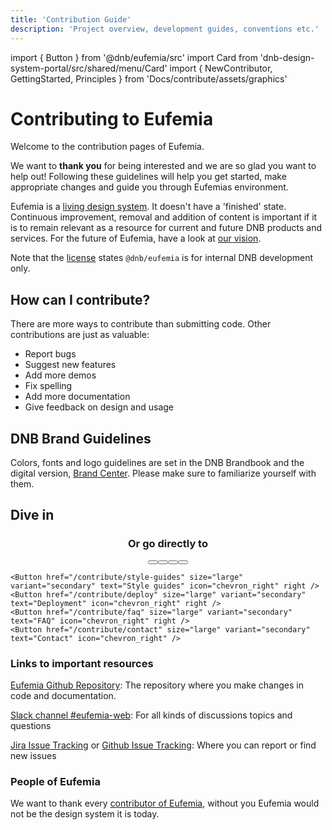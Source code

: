 ```yaml
---
title: 'Contribution Guide'
description: 'Project overview, development guides, conventions etc.'
---
```


import { Button } from '@dnb/eufemia/src'
import Card from 'dnb-design-system-portal/src/shared/menu/Card'
import { NewContributor, GettingStarted, Principles } from 'Docs/contribute/assets/graphics'

# Contributing to Eufemia

Welcome to the contribution pages of Eufemia.

We want to **thank you** for being interested and we are so glad you want to help out! Following these guidelines will help you get started, make appropriate changes and guide you through Eufemias environment.

Eufemia is a [living design system](/design-system/about/living-system). It doesn't have a 'finished' state. Continuous improvement, removal and addition of content is important if it is to remain relevant as a resource for current and future DNB products and services. For the future of Eufemia, have a look at [our vision](/contribute/vision).

Note that the [license](/license) states `@dnb/eufemia` is for internal DNB development only.

## How can I contribute?

There are more ways to contribute than submitting code. Other contributions are just as valuable:

- Report bugs
- Suggest new features
- Add more demos
- Fix spelling
- Add more documentation
- Give feedback on design and usage

## DNB Brand Guidelines

Colors, fonts and logo guidelines are set in the DNB Brandbook and the digital version, [Brand Center](https://bc.dnb.no/). Please make sure to familiarize yourself with them.

## Dive in

<div align="center" className="dnb-section dnb-section--spacing dnb-section--mint-green">
<div style={{display: 'flex', flexWrap: 'wrap', marginBottom: '1rem'}}>
<Card url="/contribute/rules" about="Code of conduct and Development principles" title="Ground rules" icon={Principles} />
<Card url="/contribute/first-contribution" about="Your first contribution, Pull Requests and Technical information " title="New contributor" icon={NewContributor} />
<Card url="/contribute/getting-started" about="Set up environment, Make changes and Run tests " title="Getting started" icon={GettingStarted} />
</div>
<h3>Or go directly to</h3>
<Button href="/contribute/style-guides" size="large" variant="secondary" text="Style guides" icon="chevron_right" right top />
<Button href="/contribute/deploy" size="large" variant="secondary" text="Deployment" icon="chevron_right" right top />
<Button href="/contribute/faq" size="large" variant="secondary" text="FAQ" icon="chevron_right" right top />
<Button href="/contribute/contact" size="large" variant="secondary" text="Contact" icon="chevron_right" top/>
</div>

    <Button href="/contribute/style-guides" size="large" variant="secondary" text="Style guides" icon="chevron_right" right />
    <Button href="/contribute/deploy" size="large" variant="secondary" text="Deployment" icon="chevron_right" right />
    <Button href="/contribute/faq" size="large" variant="secondary" text="FAQ" icon="chevron_right" right />
    <Button href="/contribute/contact" size="large" variant="secondary" text="Contact" icon="chevron_right" />

</div>

### Links to important resources

[Eufemia Github Repository](https://github.com/dnbexperience/eufemia): The repository where you make changes in code and documentation.

[Slack channel #eufemia-web](https://dnb-it.slack.com/archives/CMXABCHEY): For all kinds of discussions topics and questions

[Jira Issue Tracking](https://jira.tech.dnb.no/projects/EDS/summary) or [Github Issue Tracking](https://github.com/dnbexperience/eufemia/issues): Where you can report or find new issues

### People of Eufemia

We want to thank every [contributor of Eufemia](/design-system/about#please-contribute), without you Eufemia would not be the design system it is today.
